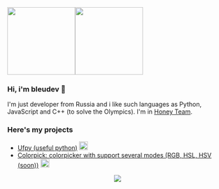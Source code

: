 <div style="display: flex">
  <a href="https://github.com/bleudev"> <img src="https://github-readme-stats.vercel.app/api?username=bleudev&show_icons=true&theme=transparent&hide_border=true&hide_title=true" height=155/></a>
  <a href="https://wakatime.com/@bleudev"> <img src="https://github-readme-stats.vercel.app/api/wakatime?username=bleudev&layout=compact&theme=transparent&hide_border=true&langs_count=6&hide_title=true" height=155/></a>
</div>

### Hi, i'm bleudev 👋

I'm just developer from Russia and i like such languages as Python, JavaScript and C++ (to solve the Olympics). I'm in [Honey Team](https://github.com/honey-team).

### Here's my projects

- [Ufpy (useful python)](https://github.com/honey-team/ufpy) <img src="https://skillicons.dev/icons?i=py" height=20/>
- [Colorpick: colorpicker with support several modes (RGB, HSL, HSV (soon))](https://github.com/bleudev/colorpick) <img src="https://skillicons.dev/icons?i=react,ts" height=20/>


<p align="center">
  <a href="https://skillicons.dev">
    <img src="https://skillicons.dev/icons?i=arch,neovim,vscode,s,py,js,ts,nodejs,react,cpp,md&theme=dark" />
  </a>
</p>
